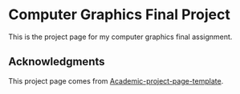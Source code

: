 # Computer Graphics Final Project
This is the project page for my computer graphics final assignment.

## Acknowledgments
This project page comes from [Academic-project-page-template](https://github.com/eliahuhorwitz/Academic-project-page-template).

